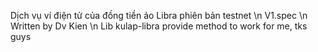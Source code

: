 Dịch vụ ví điện tử của đồng tiền ảo Libra phiên bản testnet \n
V1.spec \n
Written by Dv Kien \n
Lib kulap-libra provide method to work for me, tks guys